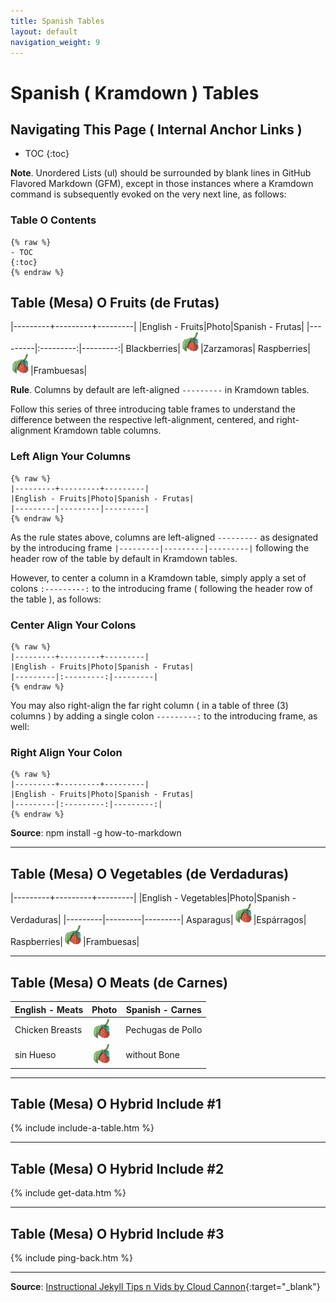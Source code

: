 ```yaml
---
title: Spanish Tables
layout: default
navigation_weight: 9
---
```

# Spanish ( Kramdown ) Tables

## Navigating This Page ( Internal Anchor Links )

- TOC
{:toc}

**Note**. Unordered Lists (ul) should be surrounded by blank lines in GitHub Flavored Markdown (GFM), except in those instances where a Kramdown command is subsequently evoked on the very next line, as follows:

### Table O Contents

```liquid
{% raw %}
- TOC
{:toc}
{% endraw %}
```

## Table (Mesa) O Fruits (de Frutas)

|---------+---------+---------|
|English - Fruits|Photo|Spanish - Frutas|
|---------|:---------:|---------:|
Blackberries|![Zarzamoras](../assets/img/raspberry-frambuesa-32-x-32.png)|Zarzamoras|
Raspberries|![Frambuesas](../assets/img/raspberry-frambuesa-32-x-32.png)|Frambuesas|

**Rule**. Columns by default are left-aligned `---------` in Kramdown tables.

Follow this series of three introducing table frames to understand the difference between the respective left-alignment, centered, and right-alignment Kramdown table columns.

### Left Align Your Columns

```liquid
{% raw %}
|---------+---------+---------|
|English - Fruits|Photo|Spanish - Frutas|
|---------|---------|---------|
{% endraw %}
```

As the rule states above, columns are left-aligned `---------` as designated by the introducing frame `|---------|---------|---------|` following the header row of the table by default in Kramdown tables.

However, to center a column in a Kramdown table, simply apply a set of colons `:---------:` to the introducing frame ( following the header row of the table ), as follows:

### Center Align Your Colons

```liquid
{% raw %}
|---------+---------+---------|
|English - Fruits|Photo|Spanish - Frutas|
|---------|:---------:|---------|
{% endraw %}
```

You may also right-align the far right column ( in a table of three (3) columns ) by adding a single colon `---------:` to the introducing frame, as well:

### Right Align Your Colon

```liquid
{% raw %}
|---------+---------+---------|
|English - Fruits|Photo|Spanish - Frutas|
|---------|:---------:|---------:|
{% endraw %}
```

**Source**: npm install -g how-to-markdown

***

## Table (Mesa) O Vegetables (de Verdaduras)

|---------+---------+---------|
|English - Vegetables|Photo|Spanish - Verdaduras|
|---------|---------|---------|
Asparagus|![Page Banner](../assets/img/raspberry-frambuesa-32-x-32.png)|Espárragos|
Raspberries|![Page Banner](../assets/img/raspberry-frambuesa-32-x-32.png)|Frambuesas|

***

## Table (Mesa) O Meats (de Carnes)

English - Meats|Photo|Spanish - Carnes|
---------|---------|---------|
Chicken Breasts|![Page Banner](../assets/img/raspberry-frambuesa-32-x-32.png)|Pechugas de Pollo|
sin Hueso|![Page Banner](../assets/img/raspberry-frambuesa-32-x-32.png)|without Bone|

***

## Table (Mesa) O Hybrid Include #1

{% include include-a-table.htm %}

***

## Table (Mesa) O Hybrid Include #2

{% include get-data.htm %}

***

## Table (Mesa) O Hybrid Include #3

{% include ping-back.htm %}

***

**Source**: [Instructional Jekyll Tips n Vids by Cloud Cannon](https://learn.cloudcannon.com/){:target="_blank"}